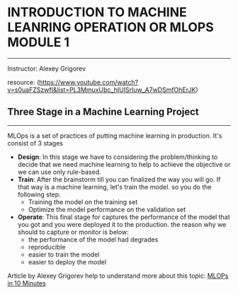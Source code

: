 # INTRODUCTION TO MACHINE LEANRING OPERATION OR MLOPS MODULE 1
---
Instructor: Alexey Grigorev

resource: (https://www.youtube.com/watch?v=s0uaFZSzwfI&list=PL3MmuxUbc_hIUISrluw_A7wDSmfOhErJK)


## Three Stage in a Machine Learning Project
---

MLOps is a set of practices of putting machine learning in production.
It's consist of 3 stages

- **Design**: In this stage we have to considering the problem/thinking to decide that we need machine learning to help to achieve the objective or we can use only rule-based.
- **Train**: After the brainstorm till you can finalized the way you will go. If that way is a machine learning, let's train the model. so you do the following step:
  - Training the model on the training set
  - Optimize the model performance on the validation set
- **Operate**: This final stage for captures the performance of the model that you got and you were deployed it to the production. the reason why we should to capture or monitor is below:
  - the performance of the model had degrades
  - reproducible
  - easier to train the model
  - easier to deploy the model


Article by Alexey Grigorev help to understand more about this topic:
[MLOPs in 10 Minutes](https://datatalks.club/blog/mlops-10-minutes.html)
